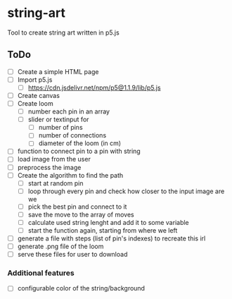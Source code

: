 # string-art

Tool to create string art written in p5.js

## ToDo

* [ ] Create a simple HTML page
* [ ] Import p5.js
  * [ ] https://cdn.jsdelivr.net/npm/p5@1.1.9/lib/p5.js
* [ ] Create canvas
* [ ] Create loom
  * [ ] number each pin in an array
  * [ ] slider or textinput for
    * [ ] number of pins
    * [ ] number of connections
    * [ ] diameter of the loom (in cm)
* [ ] function to connect pin to a pin with string
* [ ] load image from the user
* [ ] preprocess the image
* [ ] Create the algorithm to find the path
  * [ ] start at random pin
  * [ ] loop through every pin and check how closer to the input image are we
  * [ ] pick the best pin and connect to it
  * [ ] save the move to the array of moves
  * [ ] calculate used string lenght and add it to some variable
  * [ ] start the function again, starting from where we left
* [ ] generate a file with steps (list of pin's indexes) to recreate this irl
* [ ] generate .png file of the loom
* [ ] serve these files for user to download

### Additional features

* [ ] configurable color of the string/background
